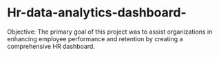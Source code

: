 # Hr-data-analytics-dashboard-
Objective:    The primary goal of this project was to assist organizations in enhancing employee performance and retention by creating a comprehensive HR dashboard.
